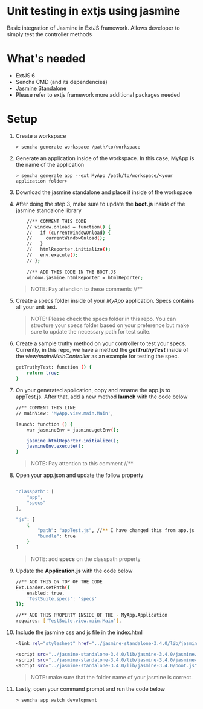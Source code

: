 # Unit testing in extjs using jasmine
Basic integration of Jasmine in ExtJS framework. Allows developer to simply test the controller methods

# What's needed
  - ExtJS 6
  - Sencha CMD (and its dependencies)
  - [Jasmine Standalone](https://github.com/jasmine/jasmine/releases)
  - Please refer to extjs framework more additional packages needed

# Setup

1. Create a workspace
    ```
    > sencha generate workspace /path/to/workspace
    ```
2. Generate an application inside of the workspace. In this case, MyApp is the name of the application
    ```
    > sencha generate app --ext MyApp /path/to/workspace/<your application folder>
    ```
3. Download the jasmine standalone and place it inside of the workspace
4. After doing the step 3, make sure to update the **boot.js** inside of the jasmine standalone library
    ```sh
        //** COMMENT THIS CODE
        // window.onload = function() {
        //   if (currentWindowOnload) {
        //     currentWindowOnload();
        //   }
        //   htmlReporter.initialize();
        //   env.execute();
        // };
        
        //** ADD THIS CODE IN THE BOOT.JS
        window.jasmine.htmlReporter = htmlReporter;
    ```
    
    > NOTE: Pay attendion to these comments //** 
    
5. Create a specs folder inside of your *MyApp* application. Specs contains all your unit test.
    > NOTE: Please check the specs folder in this repo. You can structure your specs folder based on your preference but make sure to update the necessary path for test suite.

6. Create a sample truthy method on your controller to test your specs. Currently, in this repo, we have a method the _**getTruthyTest**_ inside of the *view/main/MainController* as an example for testing the spec.

    ```sh
    getTruthyTest: function () {
        return true;
    }
    ```

7. On your generated application, copy and rename the app.js to appTest.js. After that, add a new method **launch** with the code below
    ```sh
    //** COMMENT THIS LINE
    // mainView: 'MyApp.view.main.Main',
    
    launch: function () {
        var jasmineEnv = jasmine.getEnv();
    
        jasmine.htmlReporter.initialize();
        jasmineEnv.execute();
    }
    ```
    
    > NOTE: Pay attention to this comment //**
8. Open your app.json and update the follow property
    
    ```sh
    
    "classpath": [
        "app",
        "specs"
    ],
    
    "js": [
        {
            "path": "appTest.js", //** I have changed this from app.js to appTest.js
            "bundle": true
        }
    ]
    
    ```
    
    > NOTE: add **specs** on the classpath property

9. Update the **Application.js** with the code below
    
    ```sh
    //** ADD THIS ON TOP OF THE CODE
    Ext.Loader.setPath({
        enabled: true,
        'TestSuite.specs': 'specs'
    });

    //** ADD THIS PROPERTY INSIDE OF THE - MyApp.Application
    requires: ['TestSuite.view.main.Main'],
    ```
    
10. Include the jasmine css and js file in the index.html
    ```sh
    <link rel="stylesheet" href="../jasmine-standalone-3.4.0/lib/jasmine-3.4.0/jasmine.css">

    <script src="../jasmine-standalone-3.4.0/lib/jasmine-3.4.0/jasmine.js"></script>
    <script src="../jasmine-standalone-3.4.0/lib/jasmine-3.4.0/jasmine-html.js"></script>
    <script src="../jasmine-standalone-3.4.0/lib/jasmine-3.4.0/boot.js"></script>

    ```
    > NOTE: make sure that the folder name of your jasmine is correct.
11. Lastly, open your command prompt and run the code below
    ```
    > sencha app watch development
    ```
